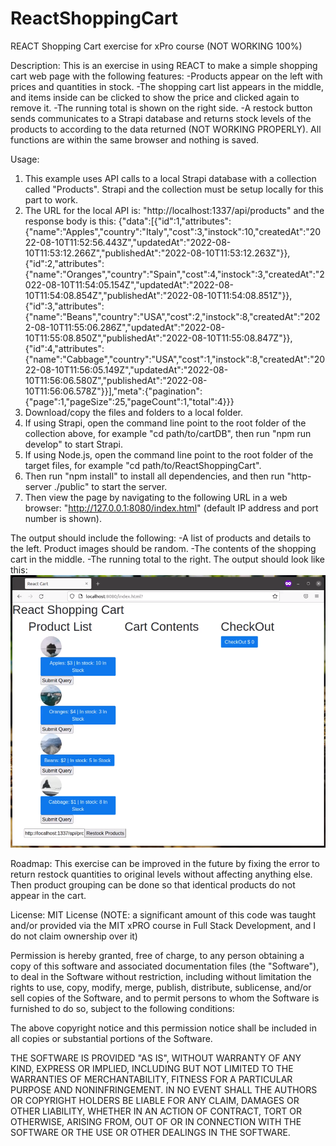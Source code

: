 # ReactShoppingCart
REACT Shopping Cart exercise for xPro course (NOT WORKING 100%)

Description: This is an exercise in using REACT to make a simple shopping cart web page with the following features:
-Products appear on the left with prices and quantities in stock.
-The shopping cart list appears in the middle, and items inside can be clicked to show the price and clicked again to remove it.
-The running total is shown on the right side.
-A restock button sends communicates to a Strapi database and returns stock levels of the products to according to the data returned (NOT WORKING PROPERLY).
All functions are within the same browser and nothing is saved.

Usage: 
1. This example uses API calls to a local Strapi database with a collection called "Products". Strapi and the collection must be setup locally for this part to work.
2. The URL for the local API is: "http://localhost:1337/api/products" and the response body is this:
{"data":[{"id":1,"attributes":{"name":"Apples","country":"Italy","cost":3,"instock":10,"createdAt":"2022-08-10T11:52:56.443Z","updatedAt":"2022-08-10T11:53:12.266Z","publishedAt":"2022-08-10T11:53:12.263Z"}},{"id":2,"attributes":{"name":"Oranges","country":"Spain","cost":4,"instock":3,"createdAt":"2022-08-10T11:54:05.154Z","updatedAt":"2022-08-10T11:54:08.854Z","publishedAt":"2022-08-10T11:54:08.851Z"}},{"id":3,"attributes":{"name":"Beans","country":"USA","cost":2,"instock":8,"createdAt":"2022-08-10T11:55:06.286Z","updatedAt":"2022-08-10T11:55:08.850Z","publishedAt":"2022-08-10T11:55:08.847Z"}},{"id":4,"attributes":{"name":"Cabbage","country":"USA","cost":1,"instock":8,"createdAt":"2022-08-10T11:56:05.149Z","updatedAt":"2022-08-10T11:56:06.580Z","publishedAt":"2022-08-10T11:56:06.578Z"}}],"meta":{"pagination":{"page":1,"pageSize":25,"pageCount":1,"total":4}}} 
3. Download/copy the files and folders to a local folder. 
4. If using Strapi, open the command line point to the root folder of the collection above, for example "cd path/to/cartDB", then run "npm run develop" to start Strapi. 
4. If using Node.js, open the command line point to the root folder of the target files, for example "cd path/to/ReactShoppingCart". 
5. Then run "npm install" to install all dependencies, and then run "http-server ./public" to start the server. 
6. Then view the page by navigating to the following URL in a web browser: "http://127.0.0.1:8080/index.html" (default IP address and port number is shown).

The output should include the following:
-A list of products and details to the left. Product images should be random.
-The contents of the shopping cart in the middle.
-The running total to the right.
The output should look like this:
<br/>
<img src="./react_shopping_cart.png" />

Roadmap: This exercise can be improved in the future by fixing the error to return restock quantities to original levels without affecting anything else. Then product grouping can be done so that identical products do not appear in the cart.

License: MIT License (NOTE: a significant amount of this code was taught and/or provided via the MIT xPRO course in Full Stack Development, and I do not claim ownership over it)

Permission is hereby granted, free of charge, to any person obtaining a copy
of this software and associated documentation files (the "Software"), to deal
in the Software without restriction, including without limitation the rights
to use, copy, modify, merge, publish, distribute, sublicense, and/or sell
copies of the Software, and to permit persons to whom the Software is
furnished to do so, subject to the following conditions:

The above copyright notice and this permission notice shall be included in all
copies or substantial portions of the Software.

THE SOFTWARE IS PROVIDED "AS IS", WITHOUT WARRANTY OF ANY KIND, EXPRESS OR
IMPLIED, INCLUDING BUT NOT LIMITED TO THE WARRANTIES OF MERCHANTABILITY,
FITNESS FOR A PARTICULAR PURPOSE AND NONINFRINGEMENT. IN NO EVENT SHALL THE
AUTHORS OR COPYRIGHT HOLDERS BE LIABLE FOR ANY CLAIM, DAMAGES OR OTHER
LIABILITY, WHETHER IN AN ACTION OF CONTRACT, TORT OR OTHERWISE, ARISING FROM,
OUT OF OR IN CONNECTION WITH THE SOFTWARE OR THE USE OR OTHER DEALINGS IN THE
SOFTWARE.
